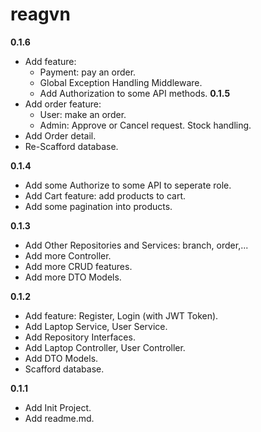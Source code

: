 # reagvn
**0.1.6**
- Add feature:
  - Payment: pay an order.
  - Global Exception Handling Middleware.
  - Add Authorization to some API methods.
**0.1.5**
- Add order feature:
  - User: make an order.
  - Admin: Approve or Cancel request. Stock handling.
- Add Order detail.
- Re-Scafford database.
  
**0.1.4**
- Add some Authorize to some API to seperate role.
- Add Cart feature: add products to cart.
- Add some pagination into products.
  
**0.1.3**
- Add Other Repositories and Services: branch, order,...
- Add more Controller.
- Add more CRUD features.
- Add more DTO Models.
  
**0.1.2**
- Add feature: Register, Login (with JWT Token).
- Add Laptop Service, User Service.
- Add Repository Interfaces.
- Add Laptop Controller, User Controller.
- Add DTO Models.
- Scafford database.

**0.1.1**
- Add Init Project.
- Add readme.md.
 
